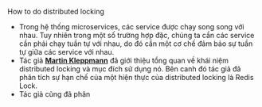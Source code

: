  How to do distributed locking
 - Trong hệ thống microservices, các service được chạy song song với nhau. Tuy nhiên trong một số trường hợp đặc, chúng ta cần các service cần phải chạy tuần tự với nhau, do đó cần một cơ chế đảm bảo sự tuần tự giữa các service với nhau. 
 - Tác giả **[Martin Kleppmann](https://martin.kleppmann.com/ "Home")** đã giới thiệu tổng quan về khái niệm distributed locking và mục đích sử dụng nó.  Bên canh đó tác giả đã phân tích sự hạn chế của một hiện thực của distributed locking là Redis Lock. 
 - Tác giả cũng đã phân
<!--stackedit_data:
eyJoaXN0b3J5IjpbLTE5NzQyOTQ3NjcsLTIwODg3NDY2MTIsMT
U4MDE0Nzc0OCwtMTcyMTg4ODQwMF19
-->